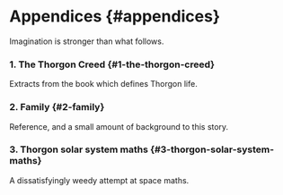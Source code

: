 # Appendices {#appendices}

Imagination is stronger than what follows.

### 1\. The Thorgon Creed {#1-the-thorgon-creed}

Extracts from the book which defines Thorgon life.

### 2\. Family {#2-family}

Reference, and a small amount of background to this story.

### 3\. Thorgon solar system maths {#3-thorgon-solar-system-maths}

A dissatisfyingly weedy attempt at space maths.